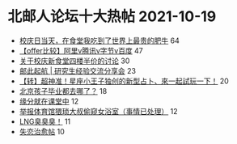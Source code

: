 # 北邮人论坛十大热帖 2021-10-19

- [校庆日当天，在食堂我吃到了世界上最贵的肥牛](https://bbs.byr.cn/article/Picture/3301894) 64
- [【offer比较】阿里v腾讯v字节v百度](https://bbs.byr.cn/article/Job/2143405) 47
- [关于校庆新食堂四楼半价的讨论](https://bbs.byr.cn/article/Talking/6305639) 30
- [邮此起航 | 研究生经验交流分享会](https://bbs.byr.cn/article/StudyShare/202438) 23
- [【转】超神准！星座小王子独创的新型占卜、來一起試玩一下！](https://bbs.byr.cn/article/Constellations/326533) 20
- [北京孩子毕业都去哪了？](https://bbs.byr.cn/article/Peking/264571) 18
- [缘分就在课堂中](https://bbs.byr.cn/article/Friends/2008448) 12
- [举报体育馆猥琐大叔偷窥女浴室（事情已处理）](https://bbs.byr.cn/article/Gymnasium/118921) 12
- [LNG臭臭臭！](https://bbs.byr.cn/article/LOL/29564) 11
- [失恋治愈帖](https://bbs.byr.cn/article/Feeling/3178381) 10


